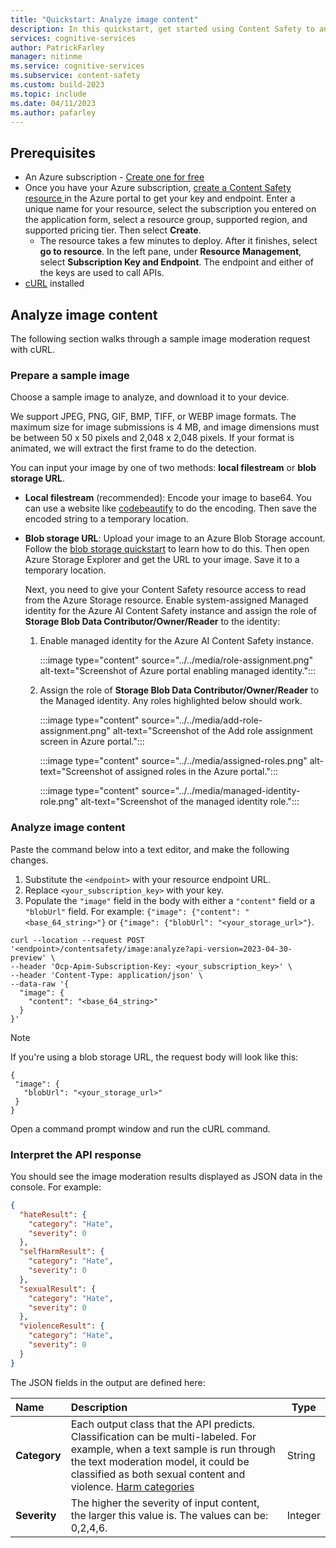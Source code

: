 ```yaml
---
title: "Quickstart: Analyze image content"
description: In this quickstart, get started using Content Safety to analyze image content for objectionable material.
services: cognitive-services
author: PatrickFarley
manager: nitinme
ms.service: cognitive-services
ms.subservice: content-safety
ms.custom: build-2023
ms.topic: include
ms.date: 04/11/2023
ms.author: pafarley
---
```


## Prerequisites

* An Azure subscription - [Create one for free](https://azure.microsoft.com/free/cognitive-services/) 
* Once you have your Azure subscription, <a href="https://aka.ms/acs-create"  title="Create a Content Safety resource"  target="_blank">create a Content Safety resource </a> in the Azure portal to get your key and endpoint. Enter a unique name for your resource, select the subscription you entered on the application form, select a resource group, supported region, and supported pricing tier. Then select **Create**.
  * The resource takes a few minutes to deploy. After it finishes, select **go to resource**. In the left pane, under **Resource Management**, select **Subscription Key and Endpoint**. The endpoint and either of the keys are used to call APIs.
* [cURL](https://curl.haxx.se/) installed



## Analyze image content

The following section walks through a sample image moderation request with cURL. 

### Prepare a sample image

Choose a sample image to analyze, and download it to your device. 

We support JPEG, PNG, GIF, BMP, TIFF, or WEBP image formats. The maximum size for image submissions is 4 MB, and image dimensions must be between 50 x 50 pixels and 2,048 x 2,048 pixels. If your format is animated, we will extract the first frame to do the detection.

You can input your image by one of two methods: **local filestream** or **blob storage URL**.
- **Local filestream** (recommended): Encode your image to base64. You can use a website like [codebeautify](https://codebeautify.org/image-to-base64-converter) to do the encoding. Then save the encoded string to a temporary location. 
- **Blob storage URL**: Upload your image to an Azure Blob Storage account. Follow the [blob storage quickstart](/azure/storage/blobs/storage-quickstart-blobs-portal) to learn how to do this. Then open Azure Storage Explorer and get the URL to your image. Save it to a temporary location. 

   Next, you need to give your Content Safety resource access to read from the Azure Storage resource. Enable system-assigned Managed identity for the Azure AI Content Safety instance and assign the role of **Storage Blob Data Contributor/Owner/Reader** to the identity:
   
   1. Enable managed identity for the Azure AI Content Safety instance. 

      :::image type="content" source="../../media/role-assignment.png" alt-text="Screenshot of Azure portal enabling managed identity.":::

   1. Assign the role of **Storage Blob Data Contributor/Owner/Reader** to the Managed identity. Any roles highlighted below should work.

      :::image type="content" source="../../media/add-role-assignment.png" alt-text="Screenshot of the Add role assignment screen in Azure portal.":::

      :::image type="content" source="../../media/assigned-roles.png" alt-text="Screenshot of assigned roles in the Azure portal.":::

      :::image type="content" source="../../media/managed-identity-role.png" alt-text="Screenshot of the managed identity role.":::

### Analyze image content

Paste the command below into a text editor, and make the following changes.

1. Substitute the `<endpoint>` with your resource endpoint URL.
1. Replace `<your_subscription_key>` with your key.
1. Populate the `"image"` field in the body with either a `"content"` field or a `"blobUrl"` field. For example: `{"image": {"content": "<base_64_string>"}` or `{"image": {"blobUrl": "<your_storage_url>"}`.

```shell
curl --location --request POST '<endpoint>/contentsafety/image:analyze?api-version=2023-04-30-preview' \
--header 'Ocp-Apim-Subscription-Key: <your_subscription_key>' \
--header 'Content-Type: application/json' \
--data-raw '{
  "image": {
    "content": "<base_64_string>"
  }
}'
```

> [!NOTE]
> If you're using a blob storage URL, the request body will look like this:
>
> ```
> {
>  "image": {
>    "blobUrl": "<your_storage_url>"
>  }
> }
> ```

Open a command prompt window and run the cURL command.

### Interpret the API response

You should see the image moderation results displayed as JSON data in the console. For example:

```json
{
  "hateResult": {
    "category": "Hate",
    "severity": 0
  },
  "selfHarmResult": {
    "category": "Hate",
    "severity": 0
  },
  "sexualResult": {
    "category": "Hate",
    "severity": 0
  },
  "violenceResult": {
    "category": "Hate",
    "severity": 0
  }
}
```

The JSON fields in the output are defined here:

| Name     | Description   | Type   |
| :------------- | :--------------- | ------ |
| **Category**   | Each output class that the API predicts. Classification can be multi-labeled. For example, when a text sample is run through the text moderation model, it could be classified as both sexual content and violence. [Harm categories](../../concepts/harm-categories.md)| String |
| **Severity** | The higher the severity of input content, the larger this value is. The values can be: 0,2,4,6.	  | Integer |
